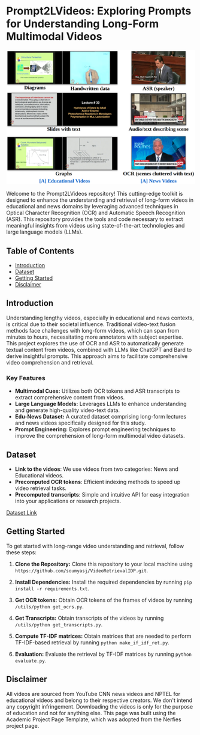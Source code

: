 # Prompt2LVideos: Exploring Prompts for Understanding Long-Form Multimodal Videos

![task image](images/intro_motivation_img.png)

Welcome to the Prompt2LVideos repository! This cutting-edge toolkit is designed to enhance the understanding and retrieval of long-form videos in educational and news domains by leveraging advanced techniques in Optical Character Recognition (OCR) and Automatic Speech Recognition (ASR). This repository provides the tools and code necessary to extract meaningful insights from videos using state-of-the-art technologies and large language models (LLMs).

## Table of Contents

- [Introduction](#introduction)
- [Dataset](#dataset)
- [Getting Started](#getting-started)
- [Disclaimer](#disclaimer)

## Introduction

Understanding lengthy videos, especially in educational and news contexts, is critical due to their societal influence. Traditional video-text fusion methods face challenges with long-form videos, which can span from minutes to hours, necessitating more annotators with subject expertise. This project explores the use of OCR and ASR to automatically generate textual content from videos, combined with LLMs like ChatGPT and Bard to derive insightful prompts. This approach aims to facilitate comprehensive video comprehension and retrieval.

### Key Features

- **Multimodal Cues:** Utilizes both OCR tokens and ASR transcripts to extract comprehensive content from videos.
- **Large Language Models:** Leverages LLMs to enhance understanding and generate high-quality video-text data.
- **Edu-News Dataset:** A curated dataset comprising long-form lectures and news videos specifically designed for this study.
- **Prompt Engineering:** Explores prompt engineering techniques to improve the comprehension of long-form multimodal video datasets.

## Dataset

- **Link to the videos**: We use videos from two categories: News and Educational videos.
- **Precomputed OCR tokens**: Efficient indexing methods to speed up video retrieval tasks.
- **Precomputed transcripts**: Simple and intuitive API for easy integration into your applications or research projects.

[Dataset Link](https://drive.google.com/file/d/1fXZKAJEW2CT0ufkK6v-t5QDLX42BCjV8/view?usp=sharing)

## Getting Started

To get started with long-range video understanding and retrieval, follow these steps:

1. **Clone the Repository:** Clone this repository to your local machine using `https://github.com/soumyasj/VideoRetrievalIDP.git`.

2. **Install Dependencies:** Install the required dependencies by running `pip install -r requirements.txt`.

3. **Get OCR tokens:** Obtain OCR tokens of the frames of videos by running `/utils/python get_ocrs.py`.

4. **Get Transcripts:** Obtain transcripts of the videos by running `/utils/python get_transcripts.py`.

5. **Compute TF-IDF matrices:** Obtain matrices that are needed to perform TF-IDF-based retrieval by running `python make_if_idf_ret.py`.

6. **Evaluation:** Evaluate the retrieval by TF-IDF matrices by running `python evaluate.py`.

## Disclaimer

All videos are sourced from YouTube CNN news videos and NPTEL for educational videos and belong to their respective creators. We don't intend any copyright infringement. Downloading the videos is only for the purpose of education and not for anything else. This page was built using the Academic Project Page Template, which was adopted from the Nerfies project page.
